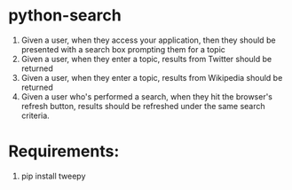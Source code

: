 # python-search

1. Given a user, when they access your application, then they should be presented with a search box prompting them for a topic
2. Given a user, when they enter a topic, results from Twitter should be returned
3. Given a user, when they enter a topic, results from Wikipedia should be returned
4. Given a user who's performed a search, when they hit the browser's refresh button, results should be refreshed under the same search criteria.

# Requirements: 
1. pip install tweepy
